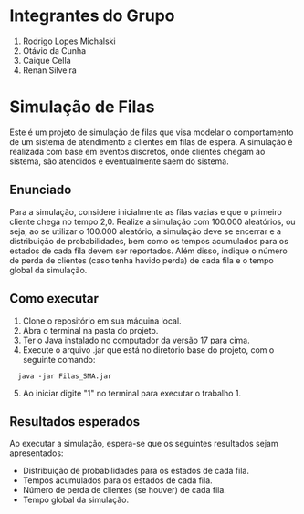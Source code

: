 # Integrantes do Grupo
1. Rodrigo Lopes Michalski
2. Otávio da Cunha
3. Caique Cella
4. Renan Silveira

# Simulação de Filas
Este é um projeto de simulação de filas que visa modelar o comportamento de um sistema de atendimento a clientes em filas de espera. A simulação é realizada com base em eventos discretos, onde clientes chegam ao sistema, são atendidos e eventualmente saem do sistema.

## Enunciado

Para a simulação, considere inicialmente as filas vazias e que o primeiro cliente chega no tempo 2,0. Realize a simulação com 100.000 aleatórios, ou seja, ao se utilizar o 100.000 aleatório, a simulação deve se encerrar e a distribuição de probabilidades, bem como os tempos acumulados para os estados de cada fila devem ser reportados. Além disso, indique o número de perda de clientes (caso tenha havido perda) de cada fila e o tempo global da simulação.

## Como executar

1. Clone o repositório em sua máquina local.
2. Abra o terminal na pasta do projeto.
3. Ter o Java instalado no computador da versão 17 para cima.
4. Execute o arquivo .jar que está no diretório base do projeto, com o seguinte comando:
 ```
   java -jar Filas_SMA.jar
 ```
5. Ao iniciar digite "1" no terminal para executar o trabalho 1.
## Resultados esperados

Ao executar a simulação, espera-se que os seguintes resultados sejam apresentados:

- Distribuição de probabilidades para os estados de cada fila.
- Tempos acumulados para os estados de cada fila.
- Número de perda de clientes (se houver) de cada fila.
- Tempo global da simulação.
